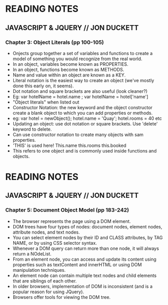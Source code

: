 <!-- From the Duckett JS book

Chapter 3: “Object Literals” (pp.100-105)
Chapter 5: “Document Object Model” (pp.183-242) -->

<h1> READING NOTES</h1>
  <h2>JAVASCRIPT & JQUERY // JON DUCKETT</h2>  
    <h3> Chapter 3: Object Literals (pp 100-105)</h3>
      <ul>
        <li>Onjects group together a set of variables and functions to create a model of something you would recognize from the real world.
        <li>In an object, variables become known as PROPERTIES.
        <li>In an object, functions become known as METHODS.
        <li>Name and value within an object are known as a KEY.
        <li>Literal notation is the easiest way to create an object (we've mostly done this early on, it seems).
        <li>Dot notation and square brackets are also useful (look cleaner?)
        <li> Eg: var hotelName = hotel.name ; var hotelName = hotel['name']
        <li>"Object literals" when listed out
        <li>Constructor Notation: the new keyword and the object constructor create a blank object to which you can add properties or methods.
        <li> eg: var hotel = newObject(); hotel.name = 'Quay'; hotel.rooms = 40 etc
        <li>Updating an object: use dot notation or square brackets. Use 'delete' keyword to delete.
        <li> Can use constructor notation to create many objects with sam properties.
        <li>'THIS' is used here! This.name this.rooms this.booked
        <li> This refers to one object and is commonly used inside functions and objects.
      </ul>

<h1> READING NOTES</h1>
  <h2>JAVASCRIPT & JQUERY // JON DUCKETT</h2>  
    <h3> Chapter 5: Document Object Model (pp 183-242)</h3>
      <ul>
      <li>The browser represents the page using a DOM element. 
      <li>DOM trees have four types of nodes: document nodes, element nodes, attribute nodes, and text nodes.
      <li> You can select element nodes by their ID and CLASS attributes, by TAG NAME, or by using CSS selector syntax.
      <li> Whenever a DOM query can return more than one node, it will always return a NOdeList.
      <li>From an element node, you can access and update its content using properties such as textContent and innerHTML or using DOM manipulation techniques.
      <li>An element node can contain multiple text nodes and child elements that are siblings of each other.
      <li>In older browsers, implementation of DOM is inconsistent (and is a popular reason for using JQuery).
      <li>Browsers offer tools for viewing the DOM tree.
      </ul>